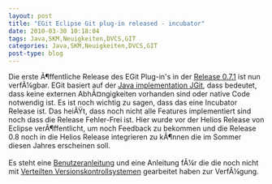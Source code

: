 ```yaml
---
layout: post
title: "EGit Eclipse Git plug-in released - incubator"
date: 2010-03-30 10:18:04
tags: Java,SKM,Neuigkeiten,DVCS,GIT
categories: Java,SKM,Neuigkeiten,DVCS,GIT
post-type: blog
---
```

Die erste Ã¶ffentliche Release des EGit Plug-in's in der <a href="http://dev.eclipse.org/mhonarc/lists/egit-dev/msg01002.html">Release 0.7.1</a> ist nun verfÃ¼gbar. EGit basiert auf der <a href="http://www.eclipse.org/jgit/">Java implementation JGit</a>, dass bedeutet, dass keine externen AbhÃ¤ngigkeiten vorhanden sind oder native Code notwendig ist. Es ist noch wichtig zu sagen, dass das eine Incubator Release ist. Das heiÃŸt, dass noch nicht alle Features implementiert sind noch dass die Release Fehler-Frei ist. Hier wurde vor der Helios Release von Eclipse verÃ¶ffentlicht, um noch Feedback zu bekommen und die Release 0.8 noch in die Helios Release integrieren zu kÃ¶nnen die im Sommer diesen Jahres erscheinen soll.
<br/>
<br/>
Es steht eine <a href="http://wiki.eclipse.org/EGit/User_Guide">Benutzeranleitung</a> und eine Anleitung fÃ¼r die die noch nicht mit <a href="http://wiki.eclipse.org/EGit/Git_For_Eclipse_Users">Verteilten Versionskontrollsystemen</a> gearbeitet haben  zur VerfÃ¼gung.